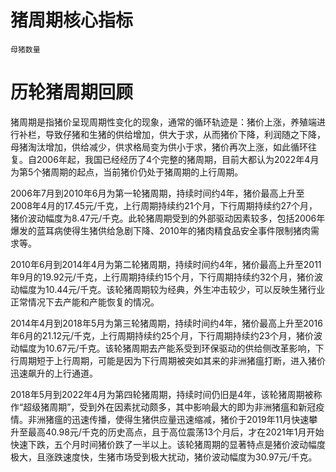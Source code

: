
# 猪周期核心指标
	母猪数量
	
# 历轮猪周期回顾

猪周期是指猪价呈现周期性变化的现象，通常的循环轨迹是：猪价上涨，养殖端进行补栏，导致仔猪和生猪的供给增加，供大于求，从而猪价下降，利润随之下降，母猪淘汰增加，供给减少，供求格局变为供小于求，猪价再次上涨，如此循环往复。自2006年起，我国已经经历了4个完整的猪周期，目前大都认为2022年4月为第5个猪周期的起点，当前猪价仍处于猪周期的上行周期。

2006年7月到2010年6月为第一轮猪周期，持续时间约4年，猪价最高上升至2008年4月的17.45元/千克，上行周期持续约21个月，下行周期持续约27个月，猪价波动幅度为8.47元/千克。此轮猪周期受到的外部驱动因素较多，包括2006年爆发的蓝耳病使得生猪供给急剧下降、2010年的猪肉精食品安全事件限制猪肉需求等。

2010年6月到2014年4月为第二轮猪周期，持续时间约4年，猪价最高上升至2011年9月的19.92元/千克，上行周期持续约15个月，下行周期持续约32个月，猪价波动幅度为10.44元/千克。该轮猪周期较为经典，外生冲击较少，可以反映生猪行业正常情况下去产能和产能恢复的情况。

2014年4月到2018年5月为第三轮猪周期，持续时间约4年，猪价最高上升至2016年6月的21.12元/千克，上行周期持续约25个月，下行周期持续约23个月，猪价波动幅度为10.67元/千克。该轮猪周期去产能系受到环保驱动的供给侧改革影响，下行周期短于上行周期，可能是因为下行周期被突如其来的非洲猪瘟打断，进入猪价迅速飙升的上行通道。

2018年5月到2022年4月为第四轮猪周期，持续时间仍旧是4年，该轮猪周期被称作“超级猪周期”，受到外在因素扰动颇多，其中影响最大的即为非洲猪瘟和新冠疫情。非洲猪瘟的迅速传播，使得生猪供应量迅速缩减，猪价于2019年11月快速攀升至最高40.98元/千克的历史高点，且于高位震荡13个月后，才在2021年1月开始快速下跌，五个月时间猪价跌了一半以上。该轮猪周期的显著特点是猪价波动幅度极大，且涨跌速度快，生猪市场受到极大扰动，猪价波动幅度为30.97元/千克。


